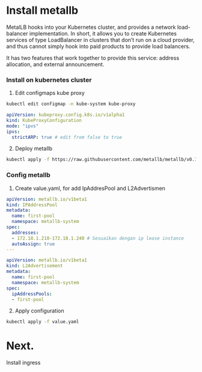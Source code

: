# Install metallb

MetalLB hooks into your Kubernetes cluster, and provides a network load-balancer implementation. In short, it allows you to create Kubernetes services of type LoadBalancer in clusters that don’t run on a cloud provider, and thus cannot simply hook into paid products to provide load balancers.

It has two features that work together to provide this service: address allocation, and external announcement.

### Install on kubernetes cluster

1. Edit configmaps kube proxy

```bash
kubectl edit configmap -n kube-system kube-proxy
```

```yaml
apiVersion: kubeproxy.config.k8s.io/v1alpha1
kind: KubeProxyConfiguration
mode: "ipvs"
ipvs:
  strictARP: true # edit from false to true
```

2. Deploy metallb

```bash
kubectl apply -f https://raw.githubusercontent.com/metallb/metallb/v0.13.4/config/manifests/metallb-native.yaml
```

### Config metallb

1. Create value.yaml, for add IpAddresPool and L2Advertismen

```yaml
apiVersion: metallb.io/v1beta1
kind: IPAddressPool
metadata:
  name: first-pool
  namespace: metallb-system
spec:
  addresses:
  - 172.18.1.210-172.18.1.240 # Sesuaikan dengan ip lease instance
  autoAssign: true
---

apiVersion: metallb.io/v1beta1
kind: L2Advertisement
metadata:
  name: first-pool
  namespace: metallb-system
spec:
  ipAddressPools:
  - first-pool
```

2. Apply configuration

```bash
kubectl apply -f value.yaml
```

# Next.

Install ingress
